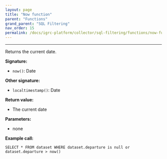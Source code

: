 ```yaml
---
layout: page
title: "Now function"
parent: "Functions"
grand_parent: "SQL Filtering"
nav_order: 15
permalink: /docs/igrc-platform/collector/sql-filtering/functions/now-function/
---
```

---

Returns the current date.  

**Signature:**  

- `now()`: Date

**Other signature:**  

- `localtimestamp()`: Date

**Return value:**  

- The current date

**Parameters:**  

- none

**Example call:**  

`SELECT * FROM dataset WHERE dataset.departure is null or dataset.departure > now()`  
